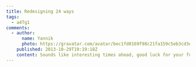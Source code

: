 ```yaml
---
title: Redesigning 24 ways
tags:
  - a4Tg1
comments:
  - author:
      name: Yannik
      photo: https://gravatar.com/avatar/bec1fd0169f98c21fa159c5eb3cd3e34
    published: 2013-10-29T19:19:18Z
    content: Sounds like interesting times ahead, good luck for your future!
---
```

